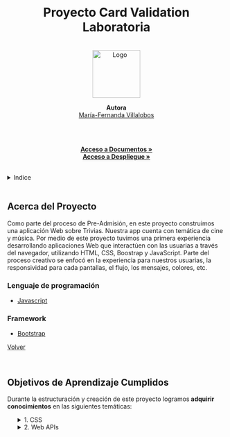 <!--  TODO:  README que contiene una definición del producto.
          > cómo pensaste en los usuarios + proceso para definir producto final a nivel de experiencia y de interfaz.
          > Quiénes son los principales usuarios de producto.
          > Cuáles son los objetivos de estos usuarios en relación con tu producto.
          > Cómo crees que el producto que estás creando está resolviendo sus problemas. 
          
* [x] Tiene una interfaz que permite a la usuaria saber si la tarjeta es valida.
* [x] Se oculta el número de tarjeta esxcepto los 4 últimos digitos.
* [x] El proyecto será entregado incluyendo pruebas unitarias de los métodos de
  `validator` (`isValid` y `maskify`).
* [x] El proyecto será entregado libre de _errores_ de `eslint` (_warnings_ son ok).
* [x] El proyecto será entregado subiendo tu código a GitHub.
* [x ] La interfaz será "desplegada" usando GitHub Pages.
* [ ] El README contiene una definición del producto.-->

<div id="volver"></div>

<br/>
<div align="center">

<h1 align="center"><b>Proyecto Card Validation <br/>
 Laboratoria</b></h1>
 <br/>
<img src="images/Laboratoria3.jpg" alt="Logo" width="110px" height="110px">

<b>Autora</b>
<br/>
[María-Fernanda Villalobos](https://github.com/MariferVL)

<br/>

  <p align="center">
       </summary>
    <br />
    <a href="https://github.com/MariferVL/CardValidation-Part2"><strong>Acceso a Documentos »</strong></a>
    <br />
     <a href="https://marifervl.github.io/CardValidation-Part2/src/"><strong>Acceso a Despliegue »</strong></a>
    <br />
 
  </p>
</div>
<br />

<details>
  <summary>Indice</summary>
  <ol>
    <li>
      <a href="#acerca-del-proyecto">Acerca del Proyecto</a>
      <ul>
        <li><a href="#lenguaje-de-programación">Lenguaje de programación </a></li>
      </ul>
    </li>
    <li><a href="#objetivos-de-aprendizaje-cumplidos">Objetivos de Aprendizaje Cumplidos</a></li>
    <li><a href="#video-demo">Video Demo</a></li>
    <li><a href="#referencias">Referencias</a></li>
  </ol>
</details>
 <br />

## Acerca del Proyecto

<summary> 
Como parte del proceso de Pre-Admisión, en este proyecto construimos una aplicación Web sobre Trivias. Nuestra app cuenta con temática de cine y música.
Por medio de este proyecto tuvimos una primera experiencia desarrollando aplicaciones Web que interactúen con las usuarias a través del navegador, utilizando HTML, CSS, Boostrap y JavaScript.
Parte del proceso creativo se enfocó en la experiencia para nuestros usuarias, la responsividad para cada pantallas, el flujo, los mensajes, colores, etc.
</summary>

### Lenguaje de programación

- [Javascript](https://www.javascript.com/)

### Framework

- [Bootstrap](https://getbootstrap.com/)

<p align="left"><a href="#volver">Volver</a></p>
 <br />

## Objetivos de Aprendizaje Cumplidos

  <summary>Durante la estructuración y creación de este proyecto logramos<b> adquirir conocimientos</b>  en las siguientes temáticas:</summary>
  <ul>
    <details>
     <summary>1. CSS</summary>
      <ul>
        <li>
        - [x] Uso de selectores de CSS
        </li>
        <li>
        - [x] Modelo de caja (box model): borde, margen, padding
        </li>
       </ul>
     </details>

   <details>
     <summary>2. Web APIs</summary>
     
      - [x] Uso de selectores del DOM
      - [x] Manejo de eventos del DOM (listeners, propagación, delegación)

        <details><summary>Links</summary><p>

        * [Introducción a eventos - MDN](https://developer.mozilla.org/es/docs/Learn/JavaScript/Building_blocks/Events)
        * [EventTarget.addEventListener() - MDN](https://developer.mozilla.org/es/docs/Web/API/EventTarget/addEventListener)
        * [EventTarget.removeEventListener() - MDN](https://developer.mozilla.org/es/docs/Web/API/EventTarget/removeEventListener)
        * [El objeto Event](https://developer.mozilla.org/es/docs/Web/API/Event)
      </p></details>

      - [x] **Manipulación dinámica del DOM**

        <details><summary>Links</summary><p>

        * [Introducción al DOM](https://developer.mozilla.org/es/docs/Web/API/Document_Object_Model/Introduction)
        * [Node.appendChild() - MDN](https://developer.mozilla.org/es/docs/Web/API/Node/appendChild)
        * [Document.createElement() - MDN](https://developer.mozilla.org/es/docs/Web/API/Document/createElement)
        * [Document.createTextNode()](https://developer.mozilla.org/es/docs/Web/API/Document/createTextNode)
        * [Element.innerHTML - MDN](https://developer.mozilla.org/es/docs/Web/API/Element/innerHTML)
        * [Node.textContent - MDN](https://developer.mozilla.org/es/docs/Web/API/Node/textContent)
      </p></details>
    </details>

    3. JavaScript
    <details>
      - [x] **Tipos de datos primitivos**

        <details><summary>Links</summary><p>

        * [Valores primitivos - MDN](https://developer.mozilla.org/es/docs/Web/JavaScript/Data_structures#valores_primitivos)
      </p></details>

      - [x] **Strings (cadenas de caracteres)**

        <details><summary>Links</summary><p>

        * [Strings](https://curriculum.laboratoria.la/es/topics/javascript/06-strings)
        * [String — Cadena de caracteres - MDN](https://developer.mozilla.org/es/docs/Web/JavaScript/Reference/Global_Objects/String)
      </p></details>

      - [x] **Variables (declaración, asignación, ámbito)**

        <details><summary>Links</summary><p>

        * [Valores, tipos de datos y operadores](https://curriculum.laboratoria.la/es/topics/javascript/01-basics/01-values-variables-and-types)
        * [Variables](https://curriculum.laboratoria.la/es/topics/javascript/01-basics/02-variables)
      </p></details>

      - [x] **Uso de condicionales (if-else, switch, operador ternario, lógica booleana)**

        <details><summary>Links</summary><p>

        * [Estructuras condicionales y repetitivas](https://curriculum.laboratoria.la/es/topics/javascript/02-flow-control/01-conditionals-and-loops)
        * [Tomando decisiones en tu código — condicionales - MDN](https://developer.mozilla.org/es/docs/Learn/JavaScript/Building_blocks/conditionals)
      </p></details>

      - [x] **Uso de bucles/ciclos (while, for, for..of)**

        <details><summary>Links</summary><p>

        * [Bucles (Loops)](https://curriculum.laboratoria.la/es/topics/javascript/02-flow-control/02-loops)
        * [Bucles e iteración - MDN](https://developer.mozilla.org/es/docs/Web/JavaScript/Guide/Loops_and_iteration)
      </p></details>

      - [x] **Funciones (params, args, return)**

        <details><summary>Links</summary><p>

        * [Funciones (control de flujo)](https://curriculum.laboratoria.la/es/topics/javascript/02-flow-control/03-functions)
        * [Funciones clásicas](https://curriculum.laboratoria.la/es/topics/javascript/03-functions/01-classic)
        * [Arrow Functions](https://curriculum.laboratoria.la/es/topics/javascript/03-functions/02-arrow)
        * [Funciones — bloques de código reutilizables - MDN](https://developer.mozilla.org/es/docs/Learn/JavaScript/Building_blocks/Functions)
      </p></details>

      - [x] **Pruebas unitarias (unit tests)**

        <details><summary>Links</summary><p>

        * [Empezando con Jest - Documentación oficial](https://jestjs.io/docs/es-ES/getting-started)
      </p></details>

      - [x] **Módulos de ECMAScript (ES Modules)**

        <details><summary>Links</summary><p>

        * [import - MDN](https://developer.mozilla.org/es/docs/Web/JavaScript/Reference/Statements/import)
        * [export - MDN](https://developer.mozilla.org/es/docs/Web/JavaScript/Reference/Statements/export)
      </p></details>

      - [x] **Uso de linter (ESLINT)**

      - [x] **Uso de identificadores descriptivos (Nomenclatura y Semántica)**
    </details>

    4. Control de Versiones (Git y GitHub)
    <details>
      - [x] **Git: Instalación y configuración**

      - [x] **Git: Control de versiones con git (init, clone, add, commit, status, push, pull, remote)**

      - [x] **GitHub: Creación de cuenta y repos, configuración de llaves SSH**

      - [x] **GitHub: Despliegue con GitHub Pages**

        <details><summary>Links</summary><p>

        * [Sitio oficial de GitHub Pages](https://pages.github.com/)
      </p></details>
    </details>


    5. Centrado en el usuario
    <details>
    - [x] **Diseñar y desarrollar un producto o servicio poniendo a las usuarias en el centro**
    </details>

    6. Diseño de producto
    <details>
    - [x] **Crear prototipos de alta fidelidad que incluyan interacciones**

    - [x] **Seguir los principios básicos de diseño visual**
    </details>
  
  <br />
  <br />
  <br />

## Proyecto

<details>
  <summary><b>Hito 1</b></summary>
  <ul>
    <li><b></b>1 sola pantalla o vista.</li>
    <li><b></b>2 preguntas con, al menos, 3 alternativas de respuesta cada una. </li>
    <li>1 botón para responder y ver cuál es la alternativa correcta.</li>
    <li>No te dice si acertaste o no, sólo te dice cuál alternativa era la correcta.</li>
    <li>Solamente el "esqueleto" estático.</li>
    <li>Dos preguntas con sus respectivas alternativas de respuesta en forma de /radio buttons/. (🔘)</li>
    <li>Botón para <b>“Responder y ver resultados”</b>.</li>
    <li>Mostrar un mensaje de alerta (/alert/) en el navegador que contenga el valor (texto) del /radio button/ cliqueado.</li>
    <li>Que esta vez solamente se marque el /radio button/ seleccionado y que el mensaje /alert/ con los valores de los /radio button/ seleccionados se muestre cuando al hacer /click/ en el botón “Responder y ver resultados”.</li>
</ul>
  </details>

<div align="center">
  <img src="images/1radioXpregunta.png" width="300px" height="200px">
  <img src="images/htmlHito1a.png" width="300px" height="200px">
  <img src="images/jsHito1-2.png" width="300px" height="200px">
</div>

<br />

<details>
  <summary><b>Hito 2</b></summary>
  <ul>
    <li>Una caja de texto (input text) en la que escribe su nombre quien juega.</li>
    <li>Agrega una pantalla simple de bienvenida.</li>
    <li>Un botón de "jugar" o "comenzar" para ir a las preguntas.</li>
    <li>Esta vez deberán haber al menos 3 preguntas con sus respectivas alternativas de respuesta.</li>
    <li>Antes de las peguntas debe decir "Hola [el nombre que se escribió en la pantalla de bienvenida]".</li>
    <li>Botón para responder muestra alternativa correcta para cada pregunta y, además, muestra si cada una de las respuestas fue correcta o incorrecta.</li>
 <li>Botón para volver a jugar que vuelve a la pantalla inicial en la que se pide el nombre.</li>
<li>Determinar si las respuestas seleccionadas son correctas o incorrectas, necesitas predefinir cuál alternativa es la correcta para cada pregunta y evaluar (comparar) si la respuesta de tu usuaria coincide o no.</li>
<li>Identificar elementos HTML que hay en el navegador y obtener sus valores/estados.</li>
<li>Comparar valores/estados de elementos y hacer algo según resultado que obtengas de la comparación/evaluación.</li>
  </ul>
    </details>

  <div align="center">
   <img src="/images/mensajeDeAlerta.gif" width="300px" height="200px">
 <img src="/images/clickRadioButton.gif" width="300px" height="200px">


</div>

<br />
<br/>
 <br />

<details>
  <summary><b>Hito 3</b></summary>
  <ul>
    <li> Permitir a usuaria elegir entre 2 tipos de preguntas después de escribir su nombre y antes de ir a responder.</li>
    <li>Agrega puntaje a respuestas correctas e incorrectas y muestra un puntaje total al final.</li>
  </ul>
  </details>
  <div align="center">
  <img src="/images/demomain.gif" width="300px" height="200px">
  <img src="/images/demoCorrectas.gif" width="300px" height="200px">

  
</div>
<br />




<details>
  <summary><b>Hacker Edition</b></summary>
  <ul>
    <li>Agregar una cuenta regresiva con un tiempo límite para responder cada pregunta.</li>
    <li>Subir código a GitHub.</li>
    <li>Usar Boostrap.</li>
    <li>Crear una página web responsiva.</li>
  </ul>
</details>
<br />

<div align="center">
  <img src="/images/hito3Boostrap.png" width="300px" height="200px">
  <img src="/images/demoGithub2x.gif" width="300px" height="200px">
</div>
<br />



<br/>
<p align="left"><a href="#volver">Volver</a></p>
<br/>


## Video Demo

https://user-images.githubusercontent.com/99364311/208135177-795d5c58-2de1-4a78-87f0-fa1f2673b495.mp4

<br/>

## Referencias

- [StackOverflow](https://stackoverflow.com/)
- [MDN WebDocs](https://developer.mozilla.org/en-US/)
- [W3Schools](https://www.w3schools.com/)
- [Programiz](https://www.programiz.com/)
- [Geeks for Geeks](https://www.geeksforgeeks.org/)



<p align="left"><a href="#volver">Volver</a></p>



